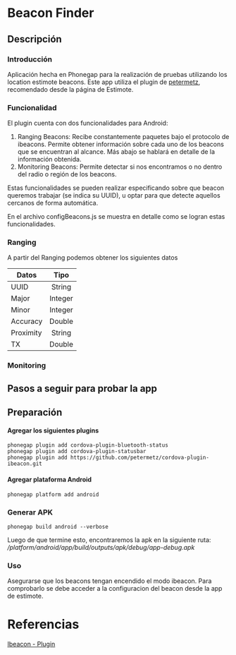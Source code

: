 # Beacon Finder

## Descripción

### Introducción

Aplicación hecha en Phonegap para la realización de pruebas utilizando los location estimote beacons. Este app utiliza el plugin de  [petermetz](https://github.com/petermetz), recomendado desde la página de Estimote.

### Funcionalidad
El plugin cuenta con dos funcionalidades para Android:
1. Ranging Beacons: Recibe constantemente paquetes bajo el protocolo de ibeacons. Permite obtener información sobre cada uno de los beacons que se encuentran al alcance. Más abajo se hablará en detalle de la información obtenida.
2. Monitoring Beacons:  Permite detectar si nos encontramos o no dentro del radio o región de los beacons.

Estas funcionalidades se pueden realizar especificando sobre que beacon queremos trabajar (se indica su UUID), u optar para que detecte aquellos cercanos de forma automática.

En el archivo configBeacons.js se muestra en detalle como se logran estas funcionalidades.


### Ranging

A partir del Ranging podemos obtener los siguientes datos

| Datos         | Tipo          |
| ------------- |:-------------:|
| UUID      	| String 		| 
| Major      	| Integer      	|
| Minor 		| Integer      	|
| Accuracy 		| Double      	|
| Proximity 	| String      	|
| TX 			| Double      	|

### Monitoring

## Pasos a seguir para probar la app

## Preparación

#### Agregar los siguientes plugins
```
phonegap plugin add cordova-plugin-bluetooth-status
phonegap plugin add cordova-plugin-statusbar
phonegap plugin add https://github.com/petermetz/cordova-plugin-ibeacon.git 
```

#### Agregar plataforma Android
```
phonegap platform add android
```

### Generar APK
```
phonegap build android --verbose
```

Luego de que termine esto, encontraremos la apk en la siguiente ruta: _/platform/android/app/build/outputs/apk/debug/app-debug.apk_

### Uso
Asegurarse que los beacons tengan encendido el modo ibeacon. Para comprobarlo se debe acceder a la configuracion del beacon desde la app de estimote.

# Referencias
[Ibeacon - Plugin](https://github.com/petermetz/cordova-plugin-ibeacon)